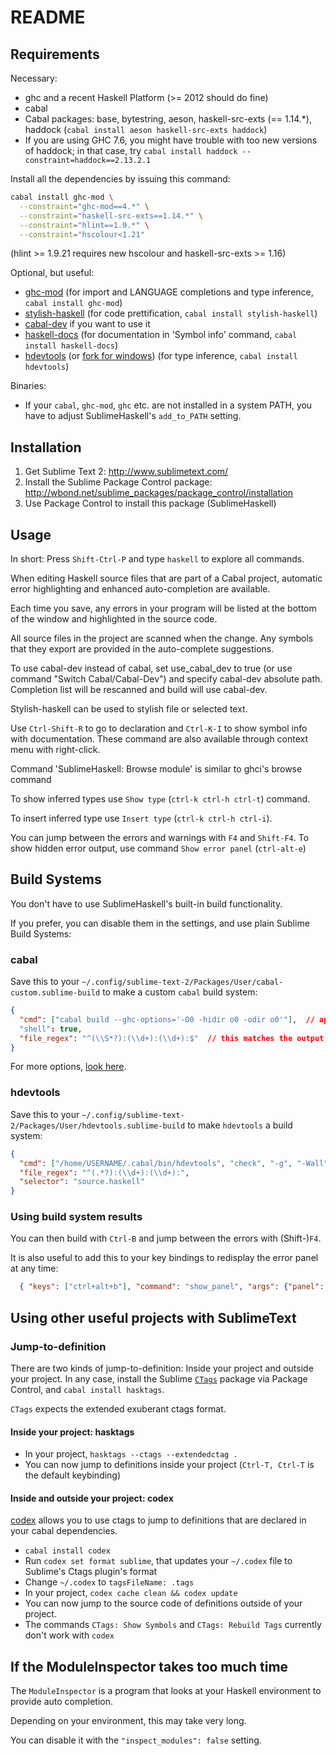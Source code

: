 # README

## Requirements

Necessary:
* ghc and a recent Haskell Platform (>= 2012 should do fine)
* cabal
* Cabal packages: base, bytestring, aeson, haskell-src-exts (== 1.14.\*), haddock (`cabal install aeson haskell-src-exts haddock`)
* If you are using GHC 7.6, you might have trouble with too new versions of haddock; in that case, try `cabal install haddock --constraint=haddock==2.13.2.1`

Install all the dependencies by issuing this command:

```sh
cabal install ghc-mod \
  --constraint="ghc-mod==4.*" \
  --constraint="haskell-src-exts==1.14.*" \
  --constraint="hlint==1.9.*" \
  --constraint="hscolour<1.21"
```

(hlint >= 1.9.21 requires new hscolour and haskell-src-exts >= 1.16)

Optional, but useful:
* [ghc-mod](http://hackage.haskell.org/package/ghc-mod) (for import and LANGUAGE completions and type inference, `cabal install ghc-mod`)
* [stylish-haskell](https://github.com/jaspervdj/stylish-haskell) (for code prettification, `cabal install stylish-haskell`)
* [cabal-dev](http://hackage.haskell.org/package/cabal-dev) if you want to use it
* [haskell-docs](http://hackage.haskell.org/package/haskell-docs) (for documentation in 'Symbol info' command, `cabal install haskell-docs`)
* [hdevtools](https://github.com/bitc/hdevtools) (or [fork for windows](https://github.com/mvoidex/hdevtools)) (for type inference, `cabal install hdevtools`)

Binaries:
* If your `cabal`, `ghc-mod`, `ghc` etc. are not installed in a system PATH, you have to adjust SublimeHaskell's `add_to_PATH` setting.

## Installation

1. Get Sublime Text 2: <http://www.sublimetext.com/>
2. Install the Sublime Package Control package: <http://wbond.net/sublime_packages/package_control/installation>
3. Use Package Control to install this package (SublimeHaskell)

## Usage

In short: Press `Shift-Ctrl-P` and type `haskell` to explore all commands.

When editing Haskell source files that are part of a Cabal project, automatic error highlighting and enhanced auto-completion are available.

Each time you save, any errors in your program will be listed at the bottom of the window and highlighted in the source code.

All source files in the project are scanned when the change. Any symbols that they export are provided in the auto-complete suggestions.

To use cabal-dev instead of cabal, set use_cabal_dev to true (or use command "Switch Cabal/Cabal-Dev") and specify cabal-dev absolute path. Completion list will be rescanned and build will use cabal-dev.

Stylish-haskell can be used to stylish file or selected text.

Use `Ctrl-Shift-R` to go to declaration and `Ctrl-K-I` to show symbol info with documentation. These command are also available through context menu with right-click.

Command 'SublimeHaskell: Browse module' is similar to ghci's browse command

To show inferred types use `Show type` (`ctrl-k ctrl-h ctrl-t`) command.

To insert inferred type use `Insert type` (`ctrl-k ctrl-h ctrl-i`).

You can jump between the errors and warnings with `F4` and `Shift-F4`.
To show hidden error output, use command `Show error panel` (`ctrl-alt-e`)

## Build Systems

You don't have to use SublimeHaskell's built-in build functionality.

If you prefer, you can disable them in the settings, and use plain Sublime Build Systems:

### cabal

Save this to your `~/.config/sublime-text-2/Packages/User/cabal-custom.sublime-build` to make a custom `cabal` build system:

```json
{
  "cmd": ["cabal build --ghc-options='-O0 -hidir o0 -odir o0'"],  // append lib:myPackage or myexecutable here to only build certain cabal targets
  "shell": true,
  "file_regex": "^(\\S*?):(\\d+):(\\d+):$"  // this matches the output of ghc
}
```

For more options, [look here](http://docs.sublimetext.info/en/latest/reference/build_systems.html).

### hdevtools

Save this to your `~/.config/sublime-text-2/Packages/User/hdevtools.sublime-build` to make `hdevtools` a build system:

```json
{
  "cmd": ["/home/USERNAME/.cabal/bin/hdevtools", "check", "-g", "-Wall", "$file"],
  "file_regex": "^(.*?):(\\d+):(\\d+):",
  "selector": "source.haskell"
}
```

### Using build system results

You can then build with `Ctrl-B` and jump between the errors with (Shift-)`F4`.

It is also useful to add this to your key bindings to redisplay the error panel at any time:

```json
  { "keys": ["ctrl+alt+b"], "command": "show_panel", "args": {"panel": "output.exec"} }
```

## Using other useful projects with SublimeText

### Jump-to-definition

There are two kinds of jump-to-definition: Inside your project and outside your project.
In any case, install the Sublime [`CTags`](https://github.com/SublimeText/CTags) package via Package Control,
and `cabal install hasktags`.

`CTags` expects the extended exuberant ctags format.

#### Inside your project: hasktags

* In your project, `hasktags --ctags --extendedctag .`
* You can now jump to definitions inside your project (`Ctrl-T, Ctrl-T` is the default keybinding)

#### Inside and outside your project: codex

[codex](https://hackage.haskell.org/package/codex) allows you to use ctags to jump to definitions that are declared in your cabal dependencies.

* `cabal install codex`
* Run `codex set format sublime`, that updates your `~/.codex` file to Sublime's Ctags plugin's format
* Change `~/.codex` to `tagsFileName: .tags`
* In your project, `codex cache clean && codex update`
* You can now jump to the source code of definitions outside of your project.
* The commands `CTags: Show Symbols` and `CTags: Rebuild Tags` currently don't work with `codex`

## If the ModuleInspector takes too much time

The `ModuleInspector` is a program that looks at your Haskell environment to provide auto completion.

Depending on your environment, this may take very long.

You can disable it with the `"inspect_modules": false` setting.
